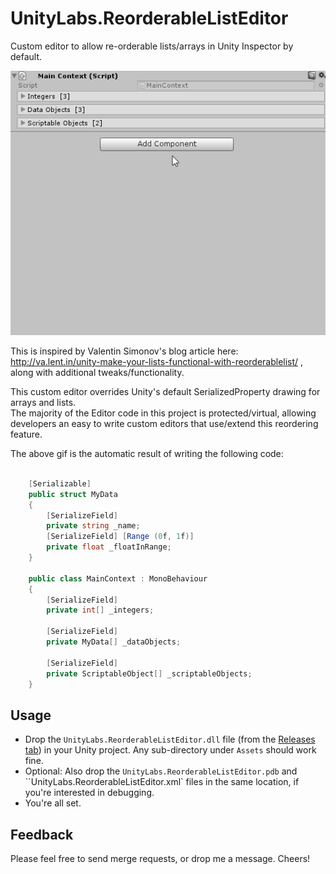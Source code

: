 # UnityLabs.ReorderableListEditor

Custom editor to allow re-orderable lists/arrays in Unity Inspector by default.

![ReorderableListEditor.gif](Andeart.UnityLabs.ReorderableListEditor.gif)

This is inspired by Valentin Simonov's blog article here: http://va.lent.in/unity-make-your-lists-functional-with-reorderablelist/ , along with additional tweaks/functionality.

This custom editor overrides Unity's default SerializedProperty drawing for arrays and lists.  
The majority of the Editor code in this project is protected/virtual, allowing developers an easy to write custom editors that use/extend this reordering feature.  
  
The above gif is the automatic result of writing the following code:  

```csharp

    [Serializable]
    public struct MyData
    {
        [SerializeField]
        private string _name;
        [SerializeField] [Range (0f, 1f)]
        private float _floatInRange;
    }

    public class MainContext : MonoBehaviour
    {
        [SerializeField]
        private int[] _integers;

        [SerializeField]
        private MyData[] _dataObjects;

        [SerializeField]
        private ScriptableObject[] _scriptableObjects;
    }
```  

## Usage

* Drop the `UnityLabs.ReorderableListEditor.dll` file (from the [Releases tab](https://github.com/andeart/UnityLabs.ReorderableListEditor/releases)) in your Unity project. Any sub-directory under `Assets` should work fine.
* Optional: Also drop the `UnityLabs.ReorderableListEditor.pdb` and ``UnityLabs.ReorderableListEditor.xml` files in the same location, if you're interested in debugging.
* You're all set.

## Feedback

Please feel free to send merge requests, or drop me a message. Cheers!